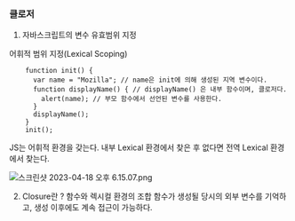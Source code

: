 ### 클로저

1. 자바스크립트의 변수 유효범위 지정

어휘적 범위 지정(Lexical Scoping)

```
    function init() {
      var name = "Mozilla"; // name은 init에 의해 생성된 지역 변수이다.
      function displayName() { // displayName() 은 내부 함수이며, 클로저다.
        alert(name); // 부모 함수에서 선언된 변수를 사용한다.
      }
      displayName();
    }
    init();

```

JS는 어휘적 환경을 갖는다. 내부 Lexical 환경에서 찾은 후 없다면 전역 Lexical 환경에서 찾는다.

![스크린샷 2023-04-18 오후 6.15.07.png](https://s3-us-west-2.amazonaws.com/secure.notion-static.com/df635bc0-77b4-496f-aa07-af0a86d48172/%E1%84%89%E1%85%B3%E1%84%8F%E1%85%B3%E1%84%85%E1%85%B5%E1%86%AB%E1%84%89%E1%85%A3%E1%86%BA_2023-04-18_%E1%84%8B%E1%85%A9%E1%84%92%E1%85%AE_6.15.07.png)

2. Closure란 ?
   함수와 렉시컬 환경의 조합
   함수가 생성될 당시의 외부 변수를 기억하고, 생성 이후에도 계속 접근이 가능하다.
